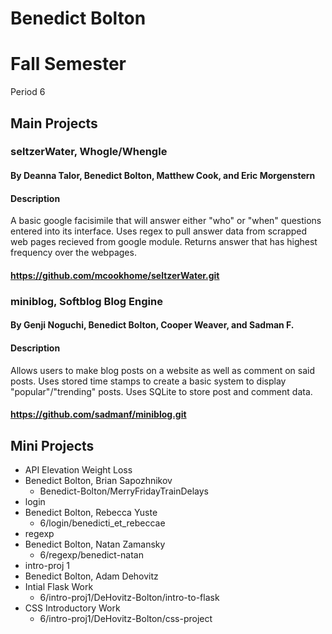 Benedict Bolton
===============

# Fall Semester
Period 6

## Main Projects

### seltzerWater, Whogle/Whengle
#### By Deanna Talor, Benedict Bolton, Matthew Cook, and Eric Morgenstern
#### Description
A basic google facisimile that will answer either "who" or "when" questions entered into its interface. Uses regex to pull answer data from scrapped web pages recieved from google module. Returns answer that has highest frequency over the webpages.
#### https://github.com/mcookhome/seltzerWater.git

### miniblog, Softblog Blog Engine
#### By Genji Noguchi, Benedict Bolton, Cooper Weaver, and Sadman F.
#### Description
Allows users to make blog posts on a website as well as comment on said posts. Uses stored time stamps to create a basic system to display "popular"/"trending" posts. Uses SQLite to store post and comment data.
#### https://github.com/sadmanf/miniblog.git

## Mini Projects

 * API Elevation Weight Loss
  * Benedict Bolton, Brian Sapozhnikov
  	* Benedict-Bolton/MerryFridayTrainDelays 
 * login
  * Benedict Bolton, Rebecca Yuste
  	* 6/login/benedicti_et_rebeccae
 * regexp
  * Benedict Bolton, Natan Zamansky  
	* 6/regexp/benedict-natan
 * intro-proj 1
  * Benedict Bolton, Adam Dehovitz
  * Intial Flask Work
    * 6/intro-proj1/DeHovitz-Bolton/intro-to-flask
  * CSS Introductory Work
    * 6/intro-proj1/DeHovitz-Bolton/css-project

